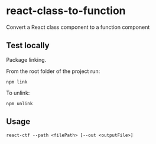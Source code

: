 # react-class-to-function
Convert a React class component to a function component

## Test locally

Package linking.

From the root folder of the project run:

`npm link`

To unlink:

`npm unlink`

## Usage

`react-ctf --path <filePath> [--out <outputFile>]`